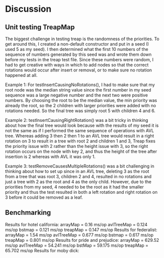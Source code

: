 # Discussion

## Unit testing TreapMap

The biggest challenge in testing treap is the randomness of the priorities. To get around this, I created a non-default
constructor and put in a seed (I used 5 as my seed). I then determined what the first 10 numbers of the sequence of numbers
generated by this seed was and wrote them down before my tests in the treap test file. Since these numbers were random,
I had to get creative with ways in which to add nodes so that the correct rotations would occur after insert or removal,
or to make sure no rotation happened at all.

Example 1: For testInsertCausingNoRotations(), I had to make sure that my root node was the median string value since
the first number in my seed sequence was a large negative number and the next two were positive numbers. By choosing the root
to be the median value, the min priority was already the root, so the 2 children with larger priorities were added with 
no rotations needed. So the final tree was simply root 5 with children 4 and 6. 

Example 2: testInsertCausingRightRotation() was a bit tricky in thinking about how the final tree would look because with 
the results of my seed it is not the same as if I performed the same sequence of operations with AVL tree. Whereas 
adding 3 then 2 then 1 to an AVL tree would result in a right rotation on 3 to result in a tree with root 2 and children
1 and 3, Treap fixes the priority issue with 2 rather than the height issue with 3, so the right rotation occurs on the node
with key 2, and thus the height of the tree after insertion is 2 whereas with AVL it was only 1. 

Example 3: testRemoveCausesMultipleRotations() was a bit challenging in thinking about how to set up since in an AVL
tree, deleting 3 as the root from a tree that was root 3, children 2 and 4, resulted in no rotations and just a tree 
with 2 as the root and 4 as the only child. However, due to the priorities from my seed, 4 needed to be the root as it had
the smaller priority and thus the test resulted in both a left rotation and right rotation on 3 before it could be removed
as a leaf.




## Benchmarking
Results for hotel california:
    arrayMap = 0.16 ms/op
    avlTreeMap = 0.124 ms/op
    bstmap = 0.121 ms/op
    treapMap = 0.147 ms/op
Results for federalist: 
    arrayMap = 1.54 ms/op
    avlTreeMap = 0.677 ms/op
    bstmap = 0.617 ms/op
    treapMap = 0.801 ms/op
Results for pride and prejudice:
    arrayMap = 629.52 ms/op
    avlTreeMap = 54.241 ms/op
    bstMap = 59.175 ms/op
    treapMap = 65.702 ms/op
Results for moby dick:
    
